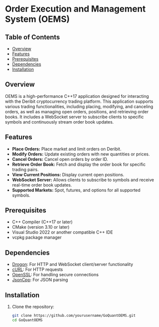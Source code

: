 # Order Execution and Management System (OEMS)

## Table of Contents

- [Overview](#overview)
- [Features](#features)
- [Prerequisites](#prerequisites)
- [Dependencies](#dependencies)
- [Installation](#installation)

## Overview

OEMS is a high-performance C++17 application designed for interacting with the Deribit cryptocurrency trading platform. This application supports various trading functionalities, including placing, modifying, and canceling orders, as well as managing open orders, positions, and retrieving order books. It includes a WebSocket server to subscribe clients to specific symbols and continuously stream order book updates.

## Features

- **Place Orders:** Place market and limit orders on Deribit.
- **Modify Orders:** Update existing orders with new quantities or prices.
- **Cancel Orders:** Cancel open orders by order ID.
- **Retrieve Order Book:** Fetch and display the order book for specific trading pairs.
- **View Current Positions:** Display current open positions.
- **WebSocket Server:** Allows clients to subscribe to symbols and receive real-time order book updates.
- **Supported Markets:** Spot, futures, and options for all supported symbols.

## Prerequisites

- C++ Compiler (C++17 or later)
- CMake (version 3.10 or later)
- Visual Studio 2022 or another compatible C++ IDE
- vcpkg package manager

## Dependencies

- [Drogon](https://github.com/drogonframework/drogon): For HTTP and WebSocket client/server functionality
- [cURL](https://curl.se/): For HTTP requests
- [OpenSSL](https://www.openssl.org/): For handling secure connections
- [JsonCpp](https://github.com/open-source-parsers/jsoncpp): For JSON parsing

## Installation

1. Clone the repository:
   ```bash
   git clone https://github.com/yourusername/GoQuantOEMS.git
   cd GoQuantOEMS
